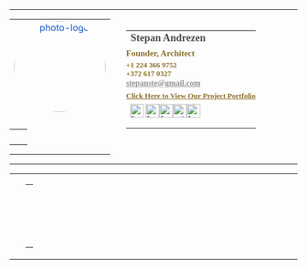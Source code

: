 <table cellpadding="0" cellspacing="0" style="color: rgb(34, 34, 34); text-align: right;">
    <tbody>
        <tr>
            <td style="margin: 0.1px; padding: 0px 20px 0px 0px;" valign="top" width="80">
                <table cellpadding="0" cellspacing="0" style="line-height: normal;">
                    <tbody>
                        <tr>
                            <td align="center" style="margin: 0px;"><a href="https://steefand.com/" style="color: rgb(17, 85, 204);" target="_blank"><img src="https://takamihomes.com/wp-content/for_gmail/Steef.png" width="160" valign="top" alt="photo-logo" style="border-radius: 50%;"></a></td>
                        </tr>
                        <tr>
                            <td style="margin: 0.1px; padding: 10px 0px 0px;">
                                <table align="center" cellpadding="0" cellspacing="0">
                                    <tbody>
                                        <tr>
                                            <td style="margin: 0.1px; padding: 0px 5px 0px 0px;"><br></td>
                                            <td style="margin: 0.1px; padding: 0px 5px 0px 0px;"><br></td>
                                            <td style="margin: 0.1px; padding: 0px 5px 0px 0px;"><br></td>
                                            <td style="margin: 0.1px;"><br></td>
                                        </tr>
                                    </tbody>
                                </table>
                            </td>
                        </tr>
                    </tbody>
                </table>
            </td>
            <td style="margin: 0.1px; font-family: Arial; min-width: 520px;" valign="top"><br>
                <table cellpadding="0" cellspacing="0" style="line-height: normal;">
                    <tbody>
                        <tr>
                            <td style='margin: 0.3px; font-family: "Myriad Pro"; font-weight: 900; font-size: 16px;'><span style="color: rgb(77, 77, 79); font-size: 18px;">Stepan Andrezen</span></td>
                        </tr>
                        <tr>
                            <td style='margin: 0.1px; font-family: "Myriad Pro"; font-size: 13px; padding: 5px 0px 0px;'><span style="color: rgb(137, 110, 43); font-weight: 700; font-size: 15px; line-height: 15px;">Founder, Architect</span></td>
                        </tr>
                        <tr>
                            <td style='margin: 0.1px; font-family: "Myriad Pro"; font-weight: 600; font-size: 13px; padding: 5px 0px 0px; line-height: 15px;'><span style="color: rgb(137, 110, 43);">+1 224 366 9752<br>+372 617 0327</span></td>
                        </tr>
                        <tr>
                            <td style='margin: 0.1px; font-family: "Myriad Pro"; font-size: 13px; padding: 2px 0px;'><span style="color: rgb(143, 145, 148); font-size: 14px; line-height: 15px;"><a href="mailto:stepanste@gmail.com" style="color: rgb(143, 145, 148); font-weight: 900;" target="_blank">stepanste@gmail.com</a></span></td>
                        </tr>
                        <tr height="15px">
                            <td height="15" style='margin: 0px; font-family: "Myriad Pro"; padding: 0px;'><span style="color: black; font-size: 13px; line-height: 25px;"><a href="https://steefand.com/" style="color: rgb(137, 110, 43); font-weight: 900; padding: 5px 0px 0px; margin-bottom: 30px;" target="_blank">Click Here to View Our Project Portfolio</a><br style="font-size: 5px;"></span></td>
                        </tr>
                        <tr height="10pt">
                            <td style="margin: 0px; color: black; font-size: 13px; line-height: 15px;"><a href="https://steefand.com/" style="color: rgb(66, 66, 66); font-weight: 900;" target="_blank"><img src="https://takamihomes.com/wp-content/for_gmail/SA%20logo.png" width="24" alt="facebook" valign="top"></a> <a href="https://www.linkedin.com/in/stepanandrezen" style="color: rgb(66, 66, 66); font-weight: 900;" target="_blank"><img src="https://takamihomes.com/wp-content/for_gmail/linked.png" width="24" alt="facebook" valign="top"></a><a href="https://www.facebook.com/sandrezen" style="color: rgb(66, 66, 66); font-weight: 900;" target="_blank"><img src="https://takamihomes.com/wp-content/for_gmail/face.png" width="24" alt="facebook" valign="top"></a><a href="https://www.behance.net/steefand" style="color: rgb(17, 85, 204);" target="_blank" valign="top"><img src="https://takamihomes.com/wp-content/for_gmail/be.png" width="24" alt="yelp" valign="top"></a><a href="https://www.instagram.com/steefand/" style="color: rgb(66, 66, 66); font-weight: 900;" target="_blank"><img src="https://takamihomes.com/wp-content/for_gmail/inst.png" width="24" alt="facebook" valign="top"></a><br><br></td>
                        </tr>
                    </tbody>
                </table>
            </td>
        </tr>
    </tbody>
</table>
<table cellpadding="0" cellspacing="0" style="color: rgb(34, 34, 34); text-align: right;">
    <tbody>
        <tr>
            <td style="margin: 0.1px; padding: 0px 20px 0px 0px;" valign="top" width="300"><br></td>
            <td style="margin: 0.1px; font-family: Arial; min-width: 520px;" valign="top">
                <table cellpadding="0" cellspacing="0" style="line-height: normal;">
                    <tbody>
                        <tr style="color: rgb(34, 34, 34); font-family: Arial; font-size: small; font-style: normal; font-variant-ligatures: normal; font-variant-caps: normal; font-weight: 400; letter-spacing: normal; orphans: 2; text-align: right; text-indent: 0px; text-transform: none; white-space: normal; widows: 2; word-spacing: 0px; -webkit-text-stroke-width: 0px; background-color: rgb(255, 255, 255); text-decoration-thickness: initial; text-decoration-style: initial; text-decoration-color: initial;">
                            <td style="margin: 0.1px; font-family: Arial; font-size: 13px;"><br></td>
                        </tr>
                        <tr style="color: rgb(34, 34, 34); font-family: Arial; font-size: small; font-style: normal; font-variant-ligatures: normal; font-variant-caps: normal; font-weight: 400; letter-spacing: normal; orphans: 2; text-align: right; text-indent: 0px; text-transform: none; white-space: normal; widows: 2; word-spacing: 0px; -webkit-text-stroke-width: 0px; background-color: rgb(255, 255, 255); text-decoration-thickness: initial; text-decoration-style: initial; text-decoration-color: initial;">
                            <td style="margin: 0.1px; font-family: Arial; font-size: 13px; padding: 5px 0px 0px;"><br></td>
                        </tr>
                        <tr style="color: rgb(34, 34, 34); font-family: Arial; font-size: small; font-style: normal; font-variant-ligatures: normal; font-variant-caps: normal; font-weight: 400; letter-spacing: normal; orphans: 2; text-align: right; text-indent: 0px; text-transform: none; white-space: normal; widows: 2; word-spacing: 0px; -webkit-text-stroke-width: 0px; background-color: rgb(255, 255, 255); text-decoration-thickness: initial; text-decoration-style: initial; text-decoration-color: initial;">
                            <td style="margin: 0.1px; font-family: Arial; font-size: 13px; padding: 5px 0px 0px;"><br></td>
                        </tr>
                        <tr style="color: rgb(34, 34, 34); font-family: Arial; font-size: small; font-style: normal; font-variant-ligatures: normal; font-variant-caps: normal; font-weight: 400; letter-spacing: normal; orphans: 2; text-align: right; text-indent: 0px; text-transform: none; white-space: normal; widows: 2; word-spacing: 0px; -webkit-text-stroke-width: 0px; background-color: rgb(255, 255, 255); text-decoration-thickness: initial; text-decoration-style: initial; text-decoration-color: initial;">
                            <td style="margin: 0.1px; font-family: Arial; font-size: 13px; padding: 5px 0px;"><br></td>
                        </tr>
                        <tr height="15px" style="color: rgb(34, 34, 34); font-family: Arial; font-size: small; font-style: normal; font-variant-ligatures: normal; font-variant-caps: normal; font-weight: 400; letter-spacing: normal; orphans: 2; text-align: right; text-indent: 0px; text-transform: none; white-space: normal; widows: 2; word-spacing: 0px; -webkit-text-stroke-width: 0px; background-color: rgb(255, 255, 255); text-decoration-thickness: initial; text-decoration-style: initial; text-decoration-color: initial;">
                            <td height="15" style="margin: 0.1px; font-family: Arial; padding: 0px;"><br></td>
                        </tr>
                        <tr height="10pt" style="color: rgb(34, 34, 34); font-family: Arial; font-size: small; font-style: normal; font-variant-ligatures: normal; font-variant-caps: normal; font-weight: 400; letter-spacing: normal; orphans: 2; text-align: right; text-indent: 0px; text-transform: none; white-space: normal; widows: 2; word-spacing: 0px; -webkit-text-stroke-width: 0px; background-color: rgb(255, 255, 255); text-decoration-thickness: initial; text-decoration-style: initial; text-decoration-color: initial;"></tr>
                    </tbody>
                </table>
            </td>
        </tr>
    </tbody>
</table>
